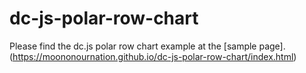 # dc-js-polar-row-chart

Please find the dc.js polar row chart example at the [sample page].(https://moononournation.github.io/dc-js-polar-row-chart/index.html)
